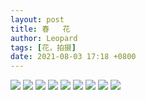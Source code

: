 ```yaml
---
layout: post
title: 春   花
author: Leopard
tags: [花，拍摄]
date: 2021-08-03 17:18 +0800
---
```


![](https://cf-ipfs.com/ipfs/QmTz1USZ7FPuHwEb2xc2Fj9DAt2nYGrMFq2Li8sm5GJ6ta)
![](https://cf-ipfs.com/ipfs/QmUmxdrfFQW6QCEMawSt2V3DdZXBnuLXDXyuwFBj4MdPJN)
![](https://cf-ipfs.com/ipfs/QmeHnG1ZZCg6p4Tg6nQ5RgobD9owfNaSCo5M3aKzQTdS6e)
![](https://cf-ipfs.com/ipfs/QmP5WsW8tsK1zUYVMEfxQ3RY4X5Tw7Xk4mFheLJjTY3gbJ)
![](https://cf-ipfs.com/ipfs/QmdQg5gLdzJ57co6QmHkZ8dtdq9B51cxuwZ7q7vWk4YaKM)
![](https://cf-ipfs.com/ipfs/Qmc1yR8j2fE8c14TdZxUAA5cWRKqaPHYrMoFah4Fz8MDbR)
![](https://cf-ipfs.com/ipfs/QmbDsZaKtubYdxdLqf9rQZj4rZbyKLf3t3iWJ8r8RYW6CQ)
![](https://cf-ipfs.com/ipfs/QmUWQcxxJY26YCy2zRVrVcMh74SBXonxK6TXtJAbdzBmUg)
![](https://cf-ipfs.com/ipfs/QmeqPfFkWtirEYFJtY4cA8iEVJ6dn679TA9n2B3cFr3Nbc)


